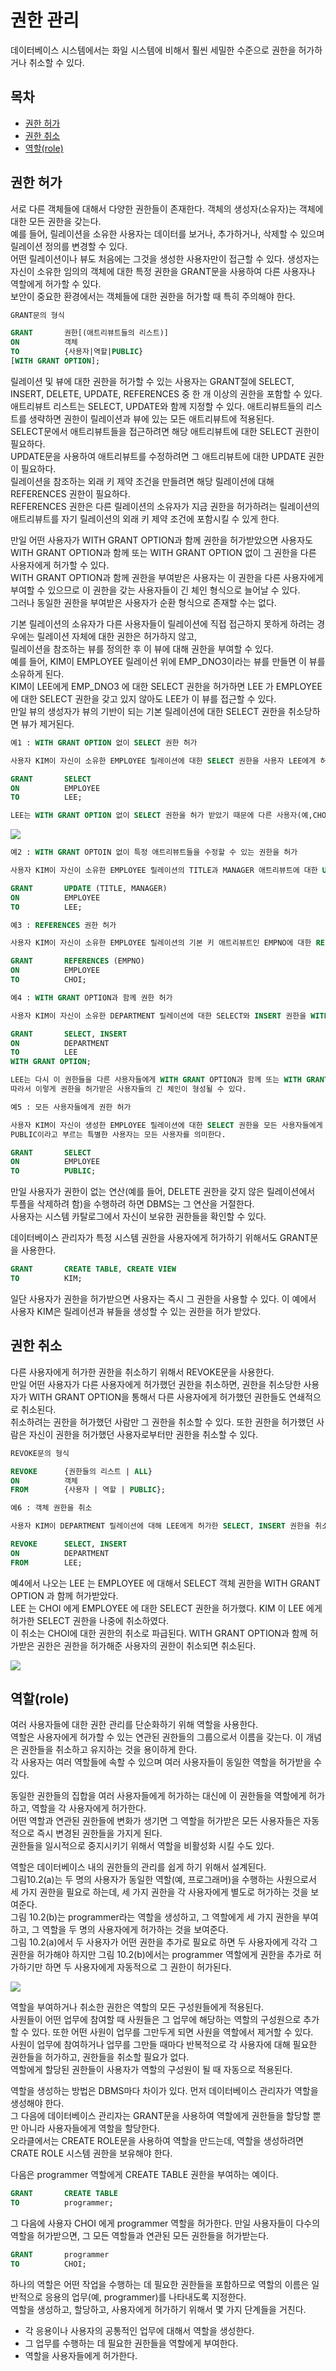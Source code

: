 # 권한 관리

데이터베이스 시스템에서는 화일 시스템에 비해서 훨씬 세밀한 수준으로 권한을 허가하거나 취소할 수 있다.



## 목차

- [권한 허가](#권한-허가)
- [권한 취소](#권한-취소)
- [역할(role)](#역할-role-)



## 권한 허가

서로 다른 객체들에 대해서 다양한 권한들이 존재한다. 객체의 생성자(소유자)는 객체에 대한 모든 권한을 갖는다.  
예를 들어, 릴레이션을 소유한 사용자는 데이터를 보거나, 추가하거나, 삭제할 수 있으며 릴레이션 정의를 변경할 수 있다.  
어떤 릴레이션이나 뷰도 처음에는 그것을 생성한 사용자만이 접근할 수 있다. 생성자는 자신이 소유한 임의의 객체에 대한 특정 권한을 GRANT문을 사용하여 다른 사용자나 역할에게 허가할 수 있다.  
보안이 중요한 환경에서는 객체들에 대한 권한을 허가할 때 특히 주의해야 한다.

```sql
GRANT문의 형식

GRANT		권한[(애트리뷰트들의 리스트)]
ON		    객체
TO          {사용자|역할|PUBLIC}
[WITH GRANT OPTION];
```

릴레이션 및 뷰에 대한 권한을 허가할 수 있는 사용자는 GRANT절에 SELECT, INSERT, DELETE, UPDATE, REFERENCES 중 한 개 이상의 권한을 포함할 수 있다.  
애트리뷰트 리스트는 SELECT, UPDATE와 함께 지정할 수 있다. 애트리뷰트들의 리스트를 생략하면 권한이 릴레이션과 뷰에 있는 모든 애트리뷰트에 적용된다.  
SELECT문에서 애트리뷰트들을 접근하려면 해당 애트리뷰트에 대한 SELECT 권한이 필요하다.  
UPDATE문을 사용하여 애트리뷰트를 수정하려면 그 애트리뷰트에 대한 UPDATE 권한이 필요하다.  
릴레이션을 참조하는 외래 키 제약 조건을 만들려면 해당 릴레이션에 대해 REFERENCES 권한이 필요하다.  
REFERENCES 권한은 다른 릴레이션의 소유자가 지금 권한을 허가하려는 릴레이션의 애트리뷰트를 자기 릴레이션의 외래 키 제약 조건에 포함시킬 수 있게 한다.

만일 어떤 사용자가 WITH GRANT OPTION과 함께 권한을 허가받았으면 사용자도 WITH GRANT OPTION과 함께 또는 WITH GRANT OPTION 없이 그 권한을 다른 사용자에게 허가할 수 있다.  
WITH GRANT OPTION과 함께 권한을 부여받은 사용자는 이 권한을 다른 사용자에게 부여할 수 있으므로 이 권한을 갖는 사용자들이 긴 체인 형식으로 늘어날 수 있다.  
그러나 동일한 권한을 부여받은 사용자가 순환 형식으로 존재할 수는 없다.

기본 릴레이션의 소유자가 다른 사용자들이 릴레이션에 직접 접근하지 못하게 하려는 경우에는 릴레이션 자체에 대한 권한은 허가하지 않고,  
릴레이션을 참조하는 뷰를 정의한 후 이 뷰에 대해 권한을 부여할 수 있다.  
예를 들어, KIM이 EMPLOYEE 릴레이션 위에 EMP_DNO3이라는 뷰를 만들면 이 뷰를 소유하게 된다.  
KIM이 LEE에게 EMP_DNO3 에 대한 SELECT 권한을 허가하면 LEE 가 EMPLOYEE 에 대한 SELECT 권한을 갖고 있지 않아도 LEE가 이 뷰를 접근할 수 있다.  
만일 뷰의 생성자가 뷰의 기반이 되는 기본 릴레이션에 대한 SELECT 권한을 취소당하면 뷰가 제거된다.

```sql
예1 : WITH GRANT OPTION 없이 SELECT 권한 허가

사용자 KIM이 자신이 소유한 EMPLOYEE 릴레이션에 대한 SELECT 권한을 사용자 LEE에게 허가한다.

GRANT   	SELECT
ON      	EMPLOYEE
TO      	LEE;

LEE는 WITH GRANT OPTION 없이 SELECT 권한을 허가 받았기 때문에 다른 사용자(예,CHOI)에게 권한을 다시 허가할 수 없다.
```

![](./image/10-2/ex1.jpg)



```sql
예2 : WITH GRANT OPTOIN 없이 특정 애트리뷰트들을 수정할 수 있는 권한을 허가

사용자 KIM이 자신이 소유한 EMPLOYEE 릴레이션의 TITLE과 MANAGER 애트리뷰트에 대한 UPDATE 권한을 사용자 LEE에게 허가한다.

GRANT		UPDATE (TITLE, MANAGER)
ON			EMPLOYEE
TO			LEE;
```



```sql
예3 : REFERENCES 권한 허가

사용자 KIM이 자신이 소유한 EMPLOYEE 릴레이션의 기본 키 애트리뷰트인 EMPNO에 대한 REFERENCES 권한을 사용자 CHOI에게 허가한다.

GRANT		REFERENCES (EMPNO)
ON			EMPLOYEE
TO			CHOI;
```



```sql
예4 : WITH GRANT OPTION과 함께 권한 허가

사용자 KIM이 자신이 소유한 DEPARTMENT 릴레이션에 대한 SELECT와 INSERT 권한을 WITH GRANT OPTION과 함께 사용자 LEE에게 허가한다.

GRANT		SELECT, INSERT
ON			DEPARTMENT
TO			LEE
WITH GRANT OPTION;

LEE는 다시 이 권한들을 다른 사용자들에게 WITH GRANT OPTION과 함께 또는 WITH GRANT OPTION 없이 허가할 수 있다.
따라서 이렇게 권한을 허가받은 사용자들의 긴 체인이 형성될 수 있다.
```



```sql
예5 : 모든 사용자들에게 권한 허가

사용자 KIM이 자신이 생성한 EMPLOYEE 릴레이션에 대한 SELECT 권한을 모든 사용자들에게 허가한다.
PUBLIC이라고 부르는 특별한 사용자는 모든 사용자를 의미한다.

GRANT		SELECT
ON			EMPLOYEE
TO			PUBLIC;
```



만일 사용자가 권한이 없는 연산(예를 들어, DELETE 권한을 갖지 않은 릴레이션에서 투플을 삭제하려 함)을 수행하려 하면 DBMS는 그 연산을 거절한다.  
사용자는 시스템 카탈로그에서 자신이 보유한 권한들을 확인할 수 있다.

데이터베이스 관리자가 특정 시스템 권한을 사용자에게 허가하기 위해서도 GRANT문을 사용한다.

```sql
GRANT		CREATE TABLE, CREATE VIEW
TO			KIM;
```

일단 사용자가 권한을 허가받으면 사용자는 즉시 그 권한을 사용할 수 있다. 이 예에서 사용자 KIM은 릴레이션과 뷰들을 생성할 수 있는 권한을 허가 받았다.



## 권한 취소

다른 사용자에게 허가한 권한을 취소하기 위해서 REVOKE문을 사용한다.  
만일 어떤 사용자가 다른 사용자에게 허가했던 권한을 취소하면, 권한을 취소당한 사용자가 WITH GRANT OPTION을 통해서 다른 사용자에게 허가했던 권한들도 연쇄적으로 취소된다.  
취소하려는 권한을 허가했던 사람만 그 권한을 취소할 수 있다. 또한 권한을 허가했던 사람은 자신이 권한을 허가했던 사용자로부터만 권한을 취소할 수 있다.

```sql
REVOKE문의 형식

REVOKE		{권한들의 리스트 | ALL}
ON			객체
FROM		{사용자 | 역할 | PUBLIC};
```



```sql
예6 : 객체 권한을 취소

사용자 KIM이 DEPARTMENT 릴레이션에 대해 LEE에게 허가한 SELECT, INSERT 권한을 취소한다.

REVOKE		SELECT, INSERT
ON			DEPARTMENT
FROM		LEE;
```



예4에서 나오는 LEE 는 EMPLOYEE 에 대해서 SELECT 객체 권한을 WITH GRANT OPTION 과 함께 허가받았다.  
LEE 는 CHOI 에게 EMPLOYEE 에 대한 SELECT 권한을 허가했다.  KIM 이 LEE 에게 허가한 SELECT 권한을 나중에 취소하였다.  
이 취소는 CHOI에 대한 권한의 취소로 파급된다. WITH GRANT OPTION과 함께 허가받은 권한은 권한을 허가해준 사용자의 권한이 취소되면 취소된다.

![](./image/10-2/ex3.jpg)



## 역할(role)

여러 사용자들에 대한 권한 관리를 단순화하기 위해 역할을 사용한다.  
역할은 사용자에게 허가할 수 있는 연관된 권한들의 그룹으로서 이름을 갖는다. 이 개념은 권한들을 취소하고 유지하는 것을 용이하게 한다.  
각 사용자는 여러 역할들에 속할 수 있으며 여러 사용자들이 동일한 역할을 허가받을 수 있다.

동일한 권한들의 집합을 여러 사용자들에게 허가하는 대신에 이 권한들을 역할에게 허가하고, 역할을 각 사용자에게 허가한다.  
어떤 역할과 연관된 권한들에 변화가 생기면 그 역할을 허가받은 모든 사용자들은 자동적으로 즉시 변경된 권한들을 가지게 된다.  
권한들을 일시적으로 중지시키기 위해서 역할을 비활성화 시킬 수도 있다.

역할은 데이터베이스 내의 권한들의 관리를 쉽게 하기 위해서 설계된다.  
그림10.2(a)는 두 명의 사용자가 동일한 역할(예, 프로그래머)을 수행하는 사원으로서 세 가지 권한을 필요로 하는데, 세 가지 권한을 각 사용자에게 별도로 허가하는 것을 보여준다.  
그림 10.2(b)는 programmer라는 역할을 생성하고, 그 역할에게 세 가지 권한을 부여하고, 그 역할을 두 명의 사용자에게 허가하는 것을 보여준다.  
그림 10.2(a)에서 두 사용자가 어떤 권한을 추가로 필요로 하면 두 사용자에게 각각 그 권한을 허가해야 하지만 그림 10.2(b)에서는 programmer 역할에게 권한을 추가로 허가하기만 하면 두 사용자에게 자동적으로 그 권한이 허가된다.

![](./image/10-2/ex4.jpg)

역할을 부여하거나 취소한 권한은 역할의 모든 구성원들에게 적용된다.  
사원들이 어떤 업무에 참여할 때 사원들은 그 업무에 해당하는 역할의 구성원으로 추가할 수 있다. 또한 어떤 사원이 업무를 그만두게 되면 사원을 역할에서 제거할 수 있다.  
사원이 업무에 참여하거나 업무를 그만들 때마다 반복적으로 각 사용자에 대해 필요한 권한들을 허가하고, 권한들을 취소할 필요가 없다.  
역할에게 할당된 권한들이 사용자가 역할의 구성원이 될 때 자동으로 적용된다.

역할을 생성하는 방법은 DBMS마다 차이가 있다. 먼저 데이터베이스 관리자가 역할을 생성해야 한다.  
그 다음에 데이터베이스 관리자는 GRANT문을 사용하여 역할에게 권한들을 할당할 뿐만 아니라 사용자들에게 역할을 할당한다.  
오라클에서는 CREATE ROLE문을 사용하여 역할을 만드는데, 역할을 생성하려면 CRATE ROLE 시스템 권한을 보유해야 한다.

다음은 programmer 역할에게 CREATE TABLE 권한을 부여하는 예이다.

```sql
GRANT		CREATE TABLE
TO			programmer;
```

그 다음에 사용자 CHOI 에게 programmer 역할을 허가한다. 만일 사용자들이 다수의 역할을 허가받으면, 그 모든 역할들과 연관된 모든 권한들을 허가받는다.

```sql
GRANT		programmer
TO			CHOI;
```

하나의 역할은 어떤 작업을 수행하는 데 필요한 권한들을 포함하므로 역할의 이름은 일반적으로 응용의 업무(예, programmer)를 나타내도록 지정한다.  
역할을 생성하고, 할당하고, 사용자에게 허가하기 위해서 몇 가지 단계들을 거친다.

- 각 응용이나 사용자의 공통적인 업무에 대해서 역할을 생성한다.
- 그 업무를 수행하는 데 필요한 권한들을 역할에게 부여한다.
- 역할을 사용자들에게 허가한다.
